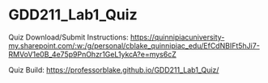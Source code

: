 # GDD211_Lab1_Quiz
Quiz Download/Submit Instructions: https://quinnipiacuniversity-my.sharepoint.com/:w:/g/personal/cblake_quinnipiac_edu/EfCdNBIFt5hJi7-RMVoV1e0B_4e75p9PnOhzr1GeL1ykcA?e=mys6cZ

Quiz Build: https://professorblake.github.io/GDD211_Lab1_Quiz/
